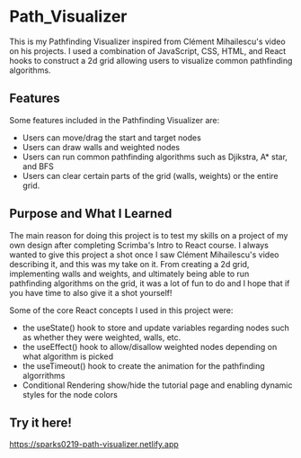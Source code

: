 # Path_Visualizer

This is my Pathfinding Visualizer inspired from Clément Mihailescu's video on his projects. 
I used a combination of JavaScript, CSS, HTML, and React hooks to construct 
a 2d grid allowing users to visualize common pathfinding algorithms. 

## Features

Some features included in the Pathfinding Visualizer are:

- Users can move/drag the start and target nodes
- Users can draw walls and weighted nodes 
- Users can run common pathfinding algorithms such as Djikstra, A* star, and BFS
- Users can clear certain parts of the grid (walls, weights) or the entire grid. 

## Purpose and What I Learned

The main reason for doing this project is to test my skills on a project of my own design
after completing Scrimba's Intro to React course. I always wanted to give this project a shot
once I saw Clément Mihailescu's video describing it, and this was my take on it. From 
creating a 2d grid, implementing walls and weights, and ultimately being able to run
pathfinding algorithms on the grid, it was a lot of fun to do and I hope that if you 
have time to also give it a shot yourself! 

Some of the core React concepts I used in this project were:

- the useState() hook to store and update variables regarding nodes such as whether they were weighted, walls, etc. 
- the useEffect() hook to allow/disallow weighted nodes depending on what algorithm is picked
- the useTimeout() hook to create the animation for the pathfinding algorrithms 
- Conditional Rendering show/hide the tutorial page and enabling dynamic styles for the node colors 

## Try it here!
https://sparks0219-path-visualizer.netlify.app
